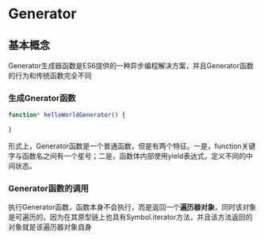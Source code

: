 # Generator
## 基本概念
Generator生成器函数是ES6提供的一种异步编程解决方案，并且Generator函数的行为和传统函数完全不同
### 生成Gnerator函数
```javascript
function* helloWorldGenerator() {
  
}
```
形式上，Generator函数是一个普通函数，但是有两个特征。一是，function关键字与函数名之间有一个星号；二是，函数体内部使用yield表达式，定义不同的中间状态。
### Generator函数的调用
执行Generator函数，函数本身不会执行，而是返回一个**遍历器对象**，同时该对象是可遍历的，因为在其原型链上也具有Symbol.iterator方法，并且该方法返回的对象就是该遍历器对象自身